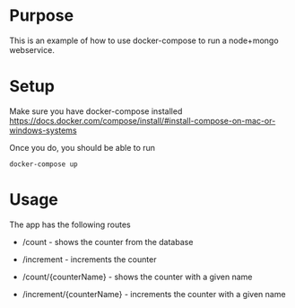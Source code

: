 # Purpose
This is an example of how to use docker-compose to run a node+mongo webservice.

# Setup
Make sure you have docker-compose installed
https://docs.docker.com/compose/install/#install-compose-on-mac-or-windows-systems

Once you do, you should be able to run

```
docker-compose up
```

# Usage
The app has the following routes
 * /count - shows the counter from the database
 * /increment - increments the counter

 * /count/{counterName} - shows the counter with a given name
 * /increment/{counterName} - increments the counter with a given name

